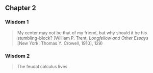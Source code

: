 <!--
Copyright (c) 2024 Eikloof
SPDX-License-Identifier: BSD-2-Clause-Patent
-->
## Chapter 2

### Wisdom 1

> My center may not be that of my friend, but why should it be his stumbling-block? (William P. Trent, *Longfellow and Other Essays* [New York: Thomas Y. Crowell, 1910], 129)

### Wisdom 2

> The feudal calculus lives
